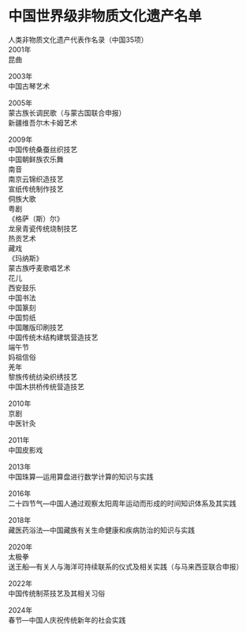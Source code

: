 # 中国世界级非物质文化遗产名单  

人类非物质文化遗产代表作名录（中国35项）  
2001年  
昆曲  

2003年  
中国古琴艺术  

2005年  
蒙古族长调民歌（与蒙古国联合申报）  
新疆维吾尔木卡姆艺术  

2009年  
中国传统桑蚕丝织技艺  
中国朝鲜族农乐舞  
南音  
南京云锦织造技艺  
宣纸传统制作技艺  
侗族大歌  
粤剧  
《格萨（斯）尔》  
龙泉青瓷传统烧制技艺  
热贡艺术  
藏戏  
《玛纳斯》  
蒙古族呼麦歌唱艺术  
花儿  
西安鼓乐  
中国书法  
中国篆刻  
中国剪纸  
中国雕版印刷技艺  
中国传统木结构建筑营造技艺  
端午节  
妈祖信俗  
羌年  
黎族传统纺染织绣技艺  
中国木拱桥传统营造技艺  

2010年  
京剧  
中医针灸  

2011年  
中国皮影戏  

2013年  
中国珠算—运用算盘进行数学计算的知识与实践  

2016年  
二十四节气—中国人通过观察太阳周年运动而形成的时间知识体系及其实践  

2018年  
藏医药浴法—中国藏族有关生命健康和疾病防治的知识与实践  

2020年  
太极拳  
送王船—有关人与海洋可持续联系的仪式及相关实践（与马来西亚联合申报）  

2022年  
中国传统制茶技艺及其相关习俗  

2024年  
春节—中国人庆祝传统新年的社会实践  

<!-- Last processed: 2025-08-11 04:38:03 -->
